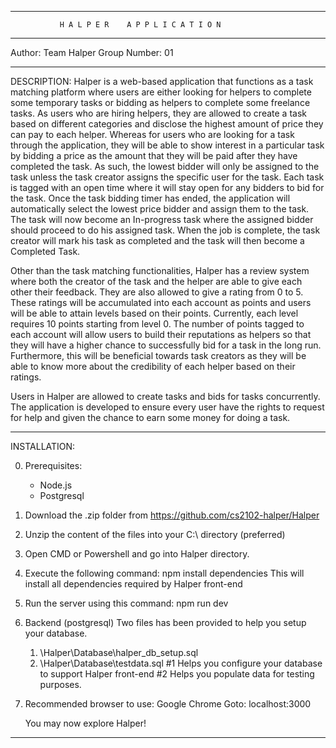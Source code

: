 ********************************************************************
               H A L P E R    A P P L I C A T I O N
********************************************************************
Author: Team Halper
Group Number: 01
********************************************************************
 
DESCRIPTION:
Halper is a web-based application that functions as a task matching 
platform where users are either looking for helpers to complete 
some temporary tasks or bidding as helpers to complete some 
freelance tasks. As users who are hiring helpers, they are allowed 
to create a task based on different categories and disclose the 
highest amount of price they can pay to each helper. Whereas for 
users who are looking for a task through the application, they will 
be able to show interest in a particular task by bidding a price as 
the amount that they will be paid after they have completed the 
task. As such, the lowest bidder will only be assigned to the task 
unless the task creator assigns the specific user for the task. 
Each task is tagged with an open time where it will stay open for 
any bidders to bid for the task. Once the task bidding timer has 
ended, the application will automatically select the lowest price 
bidder and assign them to the task. The task will now become an 
In-progress task where the assigned bidder should proceed to do 
his assigned task. When the job is complete, the task creator will 
mark his task as completed and the task will then become a 
Completed Task.

Other than the task matching functionalities, Halper has a review 
system where both the creator of the task and the helper are able 
to give each other their feedback. They are also allowed to give 
a rating from 0 to 5. These ratings will be accumulated into each 
account as points and users will be able to attain levels based 
on their points. Currently, each level requires 10 points starting 
from level 0. The number of points tagged to each account will 
allow users to build their reputations as helpers so that they will 
have a higher chance to successfully bid for a task in the long run. 
Furthermore, this will be beneficial towards task creators as they 
will be able to know more about the credibility of each helper based 
on their ratings. 

Users in Halper are allowed to create tasks and bids for tasks 
concurrently. The application is developed to ensure every user 
have the rights to request for help and given the chance to earn 
some money for doing a task.

********************************************************************
INSTALLATION:

0. Prerequisites:
	-	Node.js
	-	Postgresql

1. 	Download the .zip folder from 
	https://github.com/cs2102-halper/Halper

2. 	Unzip the content of the files into your C:\ directory (preferred)

3. 	Open CMD or Powershell and go into Halper directory.

4.	Execute the following command: npm install dependencies
	This will install all dependencies required by Halper front-end
	
5.	Run the server using this command: npm run dev

6.	Backend (postgresql)
	Two files has been provided to help you setup your database.
	1. \Halper\Database\halper_db_setup.sql
	2. \Halper\Database\testdata.sql
	#1 Helps you configure your database to support Halper front-end
	#2 Helps you populate data for testing purposes.
	
7.	Recommended browser to use: Google Chrome
	Goto: localhost:3000
	
	You may now explore Halper!
********************************************************************
